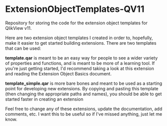 ExtensionObjectTemplates-QV11
==============

Repository for storing the code for the extension object templates for QlikView v11.

Here are two extension object templates I created in order to, hopefully, make it easier to get started building extensions.  There are two templates that can be used:

**template.qar** is meant to be an easy way for people to see a wider variety of properties and functions, and is meant to be more of a learning tool.  If you're just getting started, I'd recommend taking a look at this extension and reading the Extension Object Basics document.  
 
**template_simple.qar** is more bare bones and meant to be used as a starting point for developing new extensions.  By copying and pasting this template (then changing the appropriate paths and names), you should be able to get started faster in creating an extension
 
Feel free to change any of these extensions, update the documentation, add comments, etc.  I want this to be useful so if I've missed anything, just let me know.